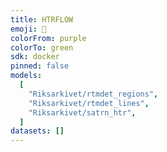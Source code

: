```yaml
---
title: HTRFLOW
emoji: 🏢
colorFrom: purple
colorTo: green
sdk: docker
pinned: false
models:
  [
    "Riksarkivet/rtmdet_regions",
    "Riksarkivet/rtmdet_lines",
    "Riksarkivet/satrn_htr",
  ]
datasets: []
---
```

